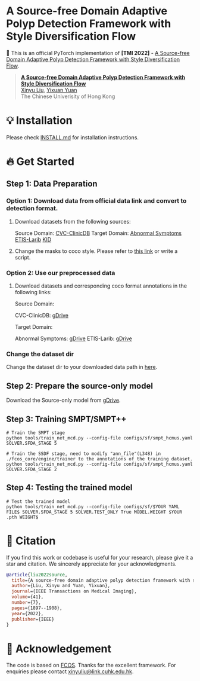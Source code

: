 # A Source-free Domain Adaptive Polyp Detection Framework with Style Diversification Flow

:pushpin: This is an official PyTorch implementation of **[TMI 2022]** - [A Source-free Domain Adaptive Polyp Detection Framework with Style Diversification Flow](https://ieeexplore.ieee.org/document/9709278).

> [**A Source-free Domain Adaptive Polyp Detection Framework with Style Diversification Flow**]()<br>
> [Xinyu Liu](https://xinyuliu-jeffrey.github.io/), [Yixuan Yuan](http://www.ee.cuhk.edu.hk/~yxyuan/)<br>The Chinese Univerisity of Hong Kong

# 💡 Installation 

Please check [INSTALL.md](INSTALL.md) for installation instructions.

# 🔥 Get Started 

## Step 1: Data Preparation 

### Option 1: Download data from official data link and convert to detection format.

1. Download datasets from the following sources:

    Source Domain:
    [CVC-ClinicDB](https://polyp.grand-challenge.org/CVCClinicDB/)
    Target Domain:
    [Abnormal Symptoms](https://dl.acm.org/doi/10.1145/3343031.3356073)
    [ETIS-Larib](https://polyp.grand-challenge.org/EtisLarib/)
    [KID](https://mdss.uth.gr/datasets/endoscopy/kid/)

2. Change the masks to coco style. Please refer to [this link](https://github.com/chrise96/image-to-coco-json-converter) or write a script.

### Option 2: Use our preprocessed data 

1. Download datasets and corresponding coco format annotations in the following links:

    Source Domain:

    CVC-ClinicDB: [gDrive](https://drive.google.com/drive/folders/1A3HEVZjWEtR3h7_SPwixDfP9oz43POhc?usp=share_link)
    
    Target Domain:

    Abnormal Symptoms: [gDrive](https://drive.google.com/file/d/1NQC-xc7GB-mp9Zhq6lwH9kid4_NtPImF/view?usp=sharing)
    ETIS-Larib: [gDrive](https://drive.google.com/drive/folders/1Pq0g4n4QWg3o1oXjyBgrmjXWgyu_zWGf?usp=sharing)


### Change the dataset dir 
    
Change the dataset dir to your downloaded data path in [here](fcos_core/config/paths_catalog.py).


## Step 2: Prepare the source-only model

Download the Source-only model from [gDrive](https://drive.google.com/file/d/1vnSYyKxiKxbRF-RB8XYoHGWZX2oNA4bx/view?usp=sharing).

## Step 3: Training SMPT/SMPT++

    # Train the SMPT stage
    python tools/train_net_mcd.py --config-file configs/sf/smpt_hcmus.yaml SOLVER.SFDA_STAGE 5

    # Train the SSDF stage, need to modify "ann_file"(L348) in ./fcos_core/engine/trainer to the annotations of the training dataset.
    python tools/train_net_mcd.py --config-file configs/sf/smpt_hcmus.yaml SOLVER.SFDA_STAGE 2

## Step 4: Testing the trained model 

    # Test the trained model
    python tools/train_net_mcd.py --config-file configs/sf/$YOUR YAML FILE$ SOLVER.SFDA_STAGE 5 SOLVER.TEST_ONLY True MODEL.WEIGHT $YOUR .pth WEIGHT$
    
# 📝 Citation

If you find this work or codebase is useful for your research, please give it a star and citation. We sincerely appreciate for your acknowledgments.
```BibTeX
@article{liu2022source,
  title={A source-free domain adaptive polyp detection framework with style diversification flow},
  author={Liu, Xinyu and Yuan, Yixuan},
  journal={IEEE Transactions on Medical Imaging},
  volume={41},
  number={7},
  pages={1897--1908},
  year={2022},
  publisher={IEEE}
}
```

# 🤞 Acknowledgement

The code is based on [FCOS](https://github.com/tianzhi0549/FCOS). Thanks for the excellent framework. For enquiries please contact xinyuliu@link.cuhk.edu.hk.
